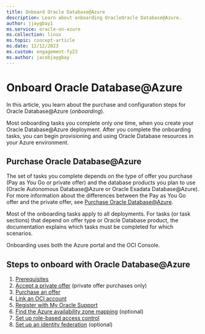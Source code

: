 ```yaml
---
title: Onboard Oracle Database@Azure
description: Learn about onboarding OracleOracle Database@Azure.
author: jjaygbay1
ms.service: oracle-on-azure
ms.collection: linux
ms.topic: concept-article
ms.date: 12/12/2023
ms.custom: engagement-fy23
ms.author: jacobjaygbay
---
```


# Onboard Oracle Database@Azure

In this article, you learn about the purchase and configuration steps for Oracle Database@Azure (*onboarding*).

Most onboarding tasks you complete only one time, when you create your Oracle Database@Azure deployment. After you complete the onboarding tasks, you can begin provisioning and using Oracle Database resources in your Azure environment.

## Purchase Oracle Database@Azure

The set of tasks you complete depends on the type of offer you purchase (Pay as You Go or private offer) and the database products you plan to use (Oracle Autonomous Database@Azure or Oracle Exadata Database@Azure). For more information about the differences between the Pay as You Go offer and the private offer, see [Purchase Oracle Database@Azure](https://docs.oracle.com/iaas/Content/database-at-azure/getting-started.htm#oaa_purchasing).

Most of the onboarding tasks apply to all deployments. For tasks (or task sections) that depend on offer type or Oracle Database product, the documentation explains which tasks must be completed for which scenarios.

Onboarding uses both the Azure portal and the OCI Console.

## Steps to onboard with Oracle Database@Azure

1. [Prerequisites](https://docs.oracle.com/iaas/Content/database-at-azure/getting-started.htm#oaa_prerequisites)
1. [Accept a private offer](https://docs.oracle.com/iaas/Content/database-at-azure/oaaonboard-task-2.htm#oaaonboard_task_2) (private offer purchases only)
1. [Purchase an offer](https://docs.oracle.com/iaas/Content/database-at-azure/oaaonboard-task-3.htm#oaaonboard_task_3)
1. [Link an OCI account](https://docs.oracle.com/iaas/Content/database-at-azure/oaaonboard-task-4.htm#oaaonboard_task_4)
1. [Register with My Oracle Support](https://docs.oracle.com/iaas/Content/database-at-azure/oaaonboard-task-5.htm)
1. [Find the Azure availability zone mapping](https://docs.oracle.com/iaas/Content/database-at-azure/oaaonboard-task-6.htm#oaaonboard_task_6) (optional)
1. [Set up role-based access control](https://docs.oracle.com/iaas/Content/database-at-azure/oaaonboard-task-7.htm#oaaonboard_task_7)
1. [Set up an identity federation](https://docs.oracle.com/iaas/Content/database-at-azure/oaaonboard-task-8.htm#oaaonboard_task_8) (optional)

